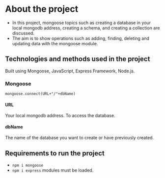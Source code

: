 # About the project

* In this project, mongoose topics such as creating a database in your local mongodb address, creating a schema, and creating a collection are discussed.
* The aim is to show operations such as adding, finding, deleting and updating data with the mongoose module.

## Technologies and methods used in the project

Built using Mongoose, JavaScript, Express Framework, Node.js.

### Mongoose

`mongoose.connect(URL+"/"+dbName)`

#### URL
  
Your local mongodb address. To access the database.

#### dbName

The name of the database you want to create or have previously created.

## Requirements to run the project

* `npm i mongoose`
* `npm i express`
  modules must be loaded.


